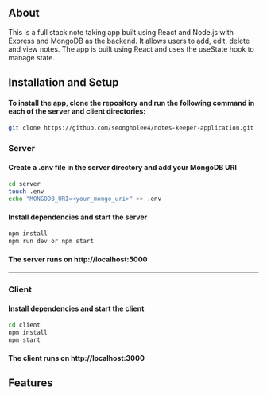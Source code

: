 ## About
This is a full stack note taking app built using React and Node.js with Express and MongoDB as the backend.
It allows users to add, edit, delete and view notes. The app is built using React and uses the useState hook to manage state.

## Installation and Setup
#### To install the app, clone the repository and run the following command in each of the server and client directories:
```bash
git clone https://github.com/seongholee4/notes-keeper-application.git
```
### Server
#### Create a .env file in the server directory and add your MongoDB URI
```bash
cd server
touch .env
echo "MONGODB_URI=<your_mongo_uri>" >> .env
```
#### Install dependencies and start the server
```bash
npm install
npm run dev or npm start
```
#### The server runs on http://localhost:5000
---
### Client
#### Install dependencies and start the client
```bash
cd client
npm install
npm start
```
#### The client runs on http://localhost:3000

## Features


